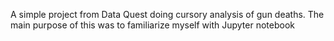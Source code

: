 A simple project from Data Quest doing cursory analysis of gun deaths. The main purpose of this was to familiarize myself with Jupyter notebook 
